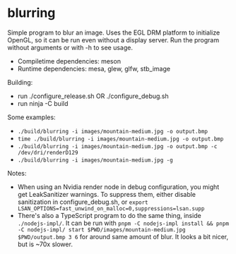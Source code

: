 # blurring

Simple program to blur an image. Uses the EGL DRM platform to initialize OpenGL, so 
it can be run even without a display server. Run the program without arguments or with
-h to see usage.

- Compiletime dependencies: meson
- Runtime dependencies: mesa, glew, glfw, stb_image

Building: 

- run ./configure_release.sh OR ./configure_debug.sh
- run ninja -C build

Some examples:

- `./build/blurring -i images/mountain-medium.jpg -o output.bmp`
- `time ./build/blurring -i images/mountain-medium.jpg -o output.bmp`
- `./build/blurring -i images/mountain-medium.jpg -o output.bmp -c /dev/dri/renderD129`
- `./build/blurring -i images/mountain-medium.jpg -g`

Notes:

- When using an Nvidia render node in debug configuration, you might get
	LeakSanitizer warnings. To suppress them, either disable sanitization in
	configure_debug.sh, or `export LSAN_OPTIONS=fast_unwind_on_malloc=0,suppressions=lsan.supp`
- There's also a TypeScript program to do the same thing, inside `./nodejs-impl/`. It can be run
	with `pnpm -C nodejs-impl install && pnpm -C nodejs-impl/ start $PWD/images/mountain-medium.jpg $PWD/output.bmp 3 6`
	for around same amount of blur. It looks a bit nicer, but is ~70x slower.
